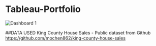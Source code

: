 # Tableau-Portfolio
![Dashboard 1](https://github.com/Biffen-Rotich/Tableau-Portfolio/assets/142726672/9858e962-31f2-42be-b3bb-53a785ec7692)

##DATA USED
King County House Sales - Public dataset from Github
https://github.com/mochen862/king-county-house-sales
